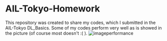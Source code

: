 # AIL-Tokyo-Homework
This repository was created to share my codes,
which I submitted in the AIL-Tokyo DL_Basics.
Some of my codes perform very well as is showed in the picture (of course most doesn't :(  ).
![imageperformance](https://cloud.githubusercontent.com/assets/22509566/24920336/cb4dd470-1f21-11e7-9f91-a6542cc30ec2.png)
